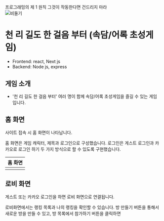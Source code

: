 #   
프로그래밍의 제 1 원칙 그것이 작동한다면 건드리지 마라   
![비둘기](https://user-images.githubusercontent.com/77565951/151102216-ab8b68b1-6253-4200-a496-768988f661c8.gif)


# 천 리 길도 한 걸음 부터 (속담/어록 초성게임)
- Frontend: react, Next js
- Backend: Node js, express

## 게임 소개
- '천 리 길도 한 걸음 부터' 여러 명이 함께 속담/어록 초성게임을 즐길 수 있는 게임입니다.

## 홈 화면

사이트 접속 시 홈 화면이 나타납니다.


홈 화면은 게임 캐릭터, 제목과 로그인으로 구성했습니다. 로그인은 게스트 로그인과 카카오로 로그인 하기 두 가지 방식으로 할 수 있도록 구현했습니다.

|홈 화면|
|:-:|
||

## 로비 화면

게스트 또는 카카오 로그인을 하면 로비 화면으로 연결됩니다.


로비화면에서는 랭킹 목록과 나의 랭킹을 확인할 수 있습니다. 방 만들기 버튼을 통해서 새로운 방을 만들 수 있고, 방 목록에서 참가하기 버튼을 클릭하면
